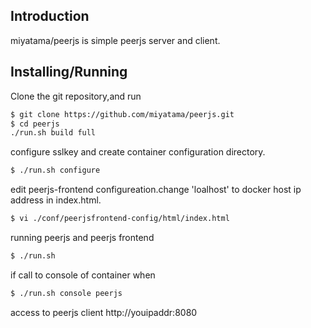 Introduction
------------

miyatama/peerjs is simple peerjs server and client.

Installing/Running 
----------

Clone the git repository,and run

```bash
$ git clone https://github.com/miyatama/peerjs.git
$ cd peerjs
./run.sh build full

```

configure sslkey and create container configuration directory.
```bash
$ ./run.sh configure
```

edit peerjs-frontend configureation.change 'loalhost' to docker host ip address in index.html.
```bash
$ vi ./conf/peerjsfrontend-config/html/index.html
```
running peerjs and peerjs frontend
```bash
$ ./run.sh
```

if call to console of container when
```bash
$ ./run.sh console peerjs
```

access to peerjs client
http://youipaddr:8080


